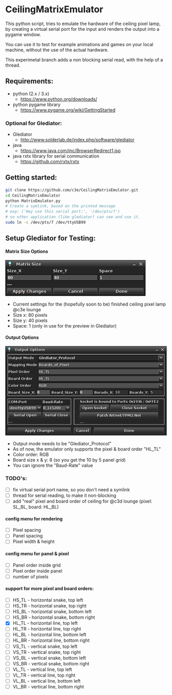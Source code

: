 # CeilingMatrixEmulator

This python script, tries to emulate the hardware of the ceiling pixel lamp, 
by creating a virtual serial port for the input and renders the output into a pygame window.

You can use it to test for example animations and games on your local machine, without the use of the actual hardware.

This experimetal branch adds a non blocking serial read, with the help of a thread.

## Requirements:
- python (2.x / 3.x)
  - https://www.python.org/downloads/
- python pygame library
  - https://www.pygame.org/wiki/GettingStarted

### Optional for Glediator:
- Glediator
  - http://www.solderlab.de/index.php/software/glediator
- java
  - https://www.java.com/inc/BrowserRedirect1.jsp
- java rxtx library for serial communication
  - https://github.com/rxtx/rxtx

## Getting started:
```bash
git clone https://github.com/c3e/CeilingMatrixEmulator.git
cd CeilingMatrixEmulator
python MatrixEmulator.py
# Create a symlink, based on the printed message 
# exp: ('Hey use this serial port:', '/dev/pts/7')
# so other application (like glediator) can see and use it.
sudo ln -s /dev/pts/7 /dev/ttyUSB99
```


## Setup Glediator for Testing:

#### Matrix Size Options

![Glediator Matrix Size Options](img/glediator-matrix-size.png)

- Current settings for the (hopefully soon to be) finished ceiling pixel lamp @c3e lounge
- Size x: 80 pixels
- Size y: 40 pixels
- Space: 1 (only in use for the preview in Glediator)

#### Output Options

![Glediator Output Options](img/glediator-output-options.png)

- Output mode needs to be "Glediator_Protocol"
- As of now, the emulator only supports the pixel & board order "HL_TL"
- Color order: RGB
- Board size x & y: 8 (so you get the 10 by 5 panel grid)
- You can ignore the "Baud-Rate" value

### TODO's:
- [ ] fix virtual serial port name, so you don't need a symlink
- [ ] thread for serial reading, to make it non-blocking
- [ ] add "real" pixel and board order of ceiling for @c3d lounge (pixel: SL\_BL, board: HL\_BL)

#### config menu for rendering
- [ ] Pixel spacing
- [ ] Panel spacing
- [ ] Pixel width & height

#### config menu for panel & pixel
- [ ] Panel order inside grid
- [ ] Pixel order inside panel
- [ ] number of pixels 

#### support for more pixel and board orders:
- [ ] HS\_TL - horizontal snake, top left
- [ ] HS\_TR - horizontal snake, top right
- [ ] HS\_BL - horizontal snake, bottom left
- [ ] HS\_BR - horizontal snake, bottom right
- [X] HL\_TL - horizontal line, top left
- [ ] HL\_TR - horizontal line, top right
- [ ] HL\_BL - horizontal line, bottom left
- [ ] HL\_BR - horizontal line, bottom right
- [ ] VS\_TL - vertical snake, top left
- [ ] VS\_TR - vertical snake, top right
- [ ] VS\_BL - vertical snake, bottom left
- [ ] VS\_BR - vertical snake, bottom right
- [ ] VL\_TL - vertical line, top left
- [ ] VL\_TR - vertical line, top right
- [ ] VL\_BL - vertical line, bottom left
- [ ] VL\_BR - vertical line, bottom right

